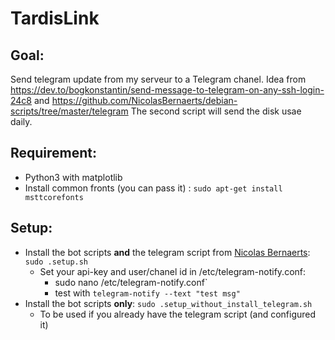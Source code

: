 # TardisLink

## Goal:
Send telegram update from my serveur to a Telegram chanel.
Idea from https://dev.to/bogkonstantin/send-message-to-telegram-on-any-ssh-login-24c8 and https://github.com/NicolasBernaerts/debian-scripts/tree/master/telegram 
The second script will send the disk usae daily.

## Requirement:
- Python3 with matplotlib
- Install common fronts (you can pass it) : `sudo apt-get install msttcorefonts` 


## Setup:
- Install the bot scripts **and** the telegram script from [Nicolas Bernaerts](https://github.com/NicolasBernaerts/debian-scripts/tree/master/telegram): `sudo .setup.sh`	
	- Set your api-key and user/chanel id  in /etc/telegram-notify.conf:
		- sudo nano /etc/telegram-notify.conf`
		- test with `telegram-notify --text "test msg"`
- Install the bot scripts **only**: `sudo .setup_without_install_telegram.sh`
	- To be used if you already have the telegram script (and configured it) 

	 



